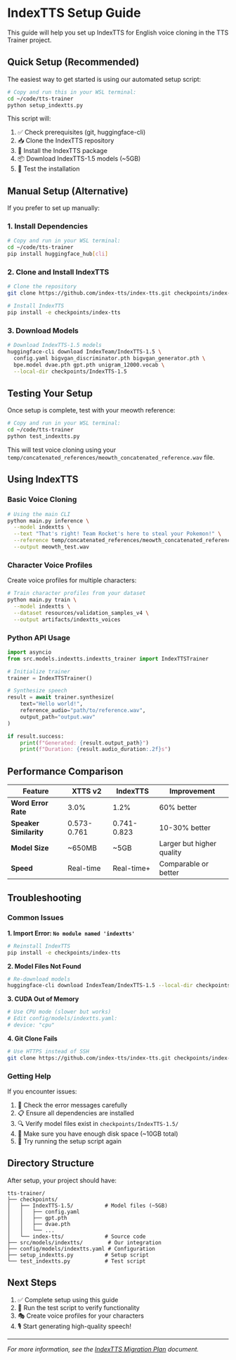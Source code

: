 # IndexTTS Setup Guide

This guide will help you set up IndexTTS for English voice cloning in the TTS Trainer project.

## Quick Setup (Recommended)

The easiest way to get started is using our automated setup script:

```bash
# Copy and run this in your WSL terminal:
cd ~/code/tts-trainer
python setup_indextts.py
```

This script will:
1. ✅ Check prerequisites (git, huggingface-cli)
2. 📥 Clone the IndexTTS repository
3. 🔧 Install the IndexTTS package
4. 📦 Download IndexTTS-1.5 models (~5GB)
5. 🧪 Test the installation

## Manual Setup (Alternative)

If you prefer to set up manually:

### 1. Install Dependencies
```bash
# Copy and run in your WSL terminal:
cd ~/code/tts-trainer
pip install huggingface_hub[cli]
```

### 2. Clone and Install IndexTTS
```bash
# Clone the repository
git clone https://github.com/index-tts/index-tts.git checkpoints/index-tts

# Install IndexTTS
pip install -e checkpoints/index-tts
```

### 3. Download Models
```bash
# Download IndexTTS-1.5 models
huggingface-cli download IndexTeam/IndexTTS-1.5 \
  config.yaml bigvgan_discriminator.pth bigvgan_generator.pth \
  bpe.model dvae.pth gpt.pth unigram_12000.vocab \
  --local-dir checkpoints/IndexTTS-1.5
```

## Testing Your Setup

Once setup is complete, test with your meowth reference:

```bash
# Copy and run in your WSL terminal:
cd ~/code/tts-trainer
python test_indextts.py
```

This will test voice cloning using your `temp/concatenated_references/meowth_concatenated_reference.wav` file.

## Using IndexTTS

### Basic Voice Cloning

```bash
# Using the main CLI
python main.py inference \
  --model indextts \
  --text "That's right! Team Rocket's here to steal your Pokemon!" \
  --reference temp/concatenated_references/meowth_concatenated_reference.wav \
  --output meowth_test.wav
```

### Character Voice Profiles

Create voice profiles for multiple characters:

```bash
# Train character profiles from your dataset
python main.py train \
  --model indextts \
  --dataset resources/validation_samples_v4 \
  --output artifacts/indextts_voices
```

### Python API Usage

```python
import asyncio
from src.models.indextts.indextts_trainer import IndexTTSTrainer

# Initialize trainer
trainer = IndexTTSTrainer()

# Synthesize speech
result = await trainer.synthesize(
    text="Hello world!",
    reference_audio="path/to/reference.wav",
    output_path="output.wav"
)

if result.success:
    print(f"Generated: {result.output_path}")
    print(f"Duration: {result.audio_duration:.2f}s")
```

## Performance Comparison

| Feature | XTTS v2 | IndexTTS | Improvement |
|---------|---------|----------|-------------|
| **Word Error Rate** | 3.0% | 1.2% | 60% better |
| **Speaker Similarity** | 0.573-0.761 | 0.741-0.823 | 10-30% better |
| **Model Size** | ~650MB | ~5GB | Larger but higher quality |
| **Speed** | Real-time | Real-time+ | Comparable or better |

## Troubleshooting

### Common Issues

**1. Import Error: `No module named 'indextts'`**
```bash
# Reinstall IndexTTS
pip install -e checkpoints/index-tts
```

**2. Model Files Not Found**
```bash
# Re-download models
huggingface-cli download IndexTeam/IndexTTS-1.5 --local-dir checkpoints/IndexTTS-1.5
```

**3. CUDA Out of Memory**
```bash
# Use CPU mode (slower but works)
# Edit config/models/indextts.yaml:
# device: "cpu"
```

**4. Git Clone Fails**
```bash
# Use HTTPS instead of SSH
git clone https://github.com/index-tts/index-tts.git checkpoints/index-tts
```

### Getting Help

If you encounter issues:

1. 🐛 Check the error messages carefully
2. 📋 Ensure all dependencies are installed
3. 🔍 Verify model files exist in `checkpoints/IndexTTS-1.5/`
4. 💾 Make sure you have enough disk space (~10GB total)
5. 🔧 Try running the setup script again

## Directory Structure

After setup, your project should have:

```
tts-trainer/
├── checkpoints/
│   ├── IndexTTS-1.5/          # Model files (~5GB)
│   │   ├── config.yaml
│   │   ├── gpt.pth
│   │   ├── dvae.pth
│   │   └── ...
│   └── index-tts/             # Source code
├── src/models/indextts/        # Our integration
├── config/models/indextts.yaml # Configuration
├── setup_indextts.py          # Setup script
└── test_indextts.py           # Test script
```

## Next Steps

1. ✅ Complete setup using this guide
2. 🧪 Run the test script to verify functionality
3. 🎭 Create voice profiles for your characters
4. 🎙️ Start generating high-quality speech!

---

*For more information, see the [IndexTTS Migration Plan](IndexTTS_Migration_Plan.md) document.* 